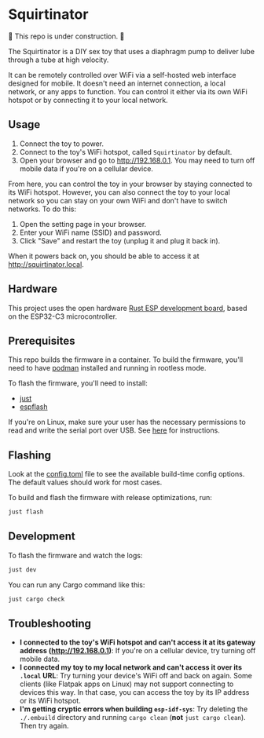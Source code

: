 # Squirtinator

🚧 This repo is under construction. 🚧

The Squirtinator is a DIY sex toy that uses a diaphragm pump to deliver lube
through a tube at high velocity.

It can be remotely controlled over WiFi via a self-hosted web interface
designed for mobile. It doesn't need an internet connection, a local network,
or any apps to function. You can control it either via its own WiFi hotspot or
by connecting it to your local network.

## Usage

1. Connect the toy to power.
2. Connect to the toy's WiFi hotspot, called `Squirtinator` by default.
3. Open your browser and go to <http://192.168.0.1>. You may need to turn off
   mobile data if you're on a cellular device.

From here, you can control the toy in your browser by staying connected to its
WiFi hotspot. However, you can also connect the toy to your local network so
you can stay on your own WiFi and don't have to switch networks. To do this:

1. Open the setting page in your browser.
2. Enter your WiFi name (SSID) and password.
3. Click "Save" and restart the toy (unplug it and plug it back in).

When it powers back on, you should be able to access it at
<http://squirtinator.local>.

## Hardware

This project uses the open hardware [Rust ESP development
board](https://github.com/esp-rs/esp-rust-board), based on the ESP32-C3
microcontroller.

## Prerequisites

This repo builds the firmware in a container. To build the firmware, you'll
need to have [podman](https://podman.io/docs/installation) installed and
running in rootless mode.

To flash the firmware, you'll need to install:

- [just](https://github.com/casey/just?tab=readme-ov-file#installation)
- [espflash](https://github.com/esp-rs/espflash/tree/main/espflash#installation)

If you're on Linux, make sure your user has the necessary permissions to read
and write the serial port over USB. See
[here](https://docs.espressif.com/projects/esp-idf/en/latest/esp32/get-started/establish-serial-connection.html#linux-dialout-group)
for instructions.

## Flashing

Look at the [config.toml](./config.toml) file to see the available build-time
config options. The default values should work for most cases.

To build and flash the firmware with release optimizations, run:

```sh
just flash
```

## Development

To flash the firmware and watch the logs:

```sh
just dev
```

You can run any Cargo command like this:

```sh
just cargo check
```

## Troubleshooting

- **I connected to the toy's WiFi hotspot and can't access it at its gateway
  address (<http://192.168.0.1>)**: If you're on a cellular device, try turning
  off mobile data.
- **I connected my toy to my local network and can't access it over its
  `.local` URL**: Try turning your device's WiFi off and back on again. Some
  clients (like Flatpak apps on Linux) may not support connecting to devices
  this way. In that case, you can access the toy by its IP address or its WiFi
  hotspot.
- **I'm getting cryptic errors when building `esp-idf-sys`**: Try deleting the
  `./.embuild` directory and running `cargo clean` (**not** `just cargo
  clean`). Then try again.
